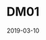 ---
title:  DM01
date: 2019-03-10
description: Monitorização Digital de Eletrobomba.
tags: ["Monofásico","Discontactor"]
thumbnail: images/digi_water_brev.png
table:
  - title: Modelo
    description: Discontactor
  - title: Tipo
    description: Monofásico
  - title: Variações
    description: 230VAC 2,5 - 4A
---